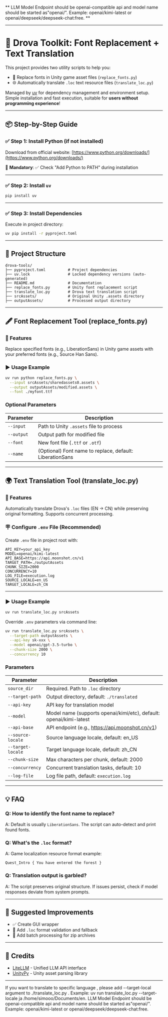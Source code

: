 ** LLM Model Endpoint should be openai-compatible api and model name should be started as"openai/". Example: openai/kimi-latest or openai/deepseek/deepseek-chat:free. **

---

# 🧩 Drova Toolkit: Font Replacement + Text Translation

This project provides two utility scripts to help you:

- 🧷 Replace fonts in Unity game asset files (`replace_fonts.py`)  
- 🌐 Automatically translate `.loc` text resource files (`translate_loc.py`)

Managed by [uv](https://github.com/astral-sh/uv) for dependency management and environment setup. Simple installation and fast execution, suitable for **users without programming experience**!

---

## 📦 Step-by-Step Guide

### ✅ Step 1: Install Python (if not installed)

Download from official website: [https://www.python.org/downloads/](https://www.python.org/downloads/)

📌 **Mandatory**: ✅ Check "Add Python to PATH" during installation

---

### ✅ Step 2: Install `uv`

```bash
pip install uv
```

---

### ✅ Step 3: Install Dependencies

Execute in project directory:

```bash
uv pip install -r pyproject.toml
```

---

## 📁 Project Structure

```
drova-tools/
├── pyproject.toml          # Project dependencies
├── uv.lock                 # Locked dependency versions (auto-generated)
├── README.md               # Documentation
├── replace_fonts.py        # Unity font replacement script
├── translate_loc.py        # Drova text translation script
├── srcAssets/              # Original Unity .assets directory
├── outputAssets/           # Processed output directory
```

---

## 🖋️ Font Replacement Tool (replace_fonts.py)

### 🎯 Features

Replace specified fonts (e.g., LiberationSans) in Unity game assets with your preferred fonts (e.g., Source Han Sans).

### ▶️ Usage Example

```bash
uv run python replace_fonts.py \
  --input srcAssets/sharedassets0.assets \
  --output outputAssets/modified.assets \
  --font ./myfont.ttf
```

### Optional Parameters

| Parameter      | Description                                   |
|----------------|-----------------------------------------------|
| `--input`      | Path to Unity `.assets` file to process      |
| `--output`     | Output path for modified file                |
| `--font`       | New font file (`.ttf` or `.otf`)             |
| `--name`       | (Optional) Font name to replace, default: LiberationSans |

---

## 🌍 Text Translation Tool (translate_loc.py)

### 🎯 Features

Automatically translate Drova's `.loc` files (EN → CN) while preserving original formatting. Supports concurrent processing.

### 🪧 Configure `.env` File (Recommended)

Create `.env` file in project root with:

```env
API_KEY=your_api_key
MODEL=openai/kimi-latest
API_BASE=https://api.moonshot.cn/v1
TARGET_PATH=./outputAssets
CHUNK_SIZE=2000
CONCURRENCY=10
LOG_FILE=execution.log
SOURCE_LOCALE=en_US
TARGET_LOCALE=zh_CN
```

---

### ▶️ Usage Example

```bash
uv run translate_loc.py srcAssets
```

Override `.env` parameters via command line:

```bash
uv run translate_loc.py srcAssets \
  --target-path outputAssets \
  --api-key sk-xxx \
  --model openai/gpt-3.5-turbo \
  --chunk-size 2000 \
  --concurrency 10
```

### Parameters

| Parameter            | Description                                         |
|----------------------|-----------------------------------------------------|
| `source_dir`         | Required. Path to `.loc` directory                 |
| `--target-path`      | Output directory, default: `./translated`          |
| `--api-key`          | API key for translation model                      |
| `--model`            | Model name (supports openai/kimi/etc), default: openai/kimi-latest |
| `--api-base`         | API endpoint (e.g., https://api.moonshot.cn/v1)               |
| `--source-locale`    | Source language locale, default: en_US             |
| `--target-locale`    | Target language locale, default: zh_CN            |
| `--chunk-size`       | Max characters per chunk, default: 2000           |
| `--concurrency`      | Concurrent translation tasks, default: 10         |
| `--log-file`         | Log file path, default: `execution.log`           |

---

## 💡 FAQ

### Q: How to identify the font name to replace?
A: Default is usually `LiberationSans`. The script can auto-detect and print found fonts.

### Q: What's the `.loc` format?
A: Game localization resource format example:
```
Quest_Intro { You have entered the forest }
```

### Q: Translation output is garbled?
A: The script preserves original structure. If issues persist, check if model responses deviate from system prompts.

---

## 🧠 Suggested Improvements

- ✅ Create GUI wrapper
- 🧪 Add `.loc` format validation and fallback
- 📁 Add batch processing for zip archives

---

## 🧊 Credits

- [LiteLLM](https://github.com/BerriAI/litellm) - Unified LLM API interface  
- [UnityPy](https://github.com/K0lb3/UnityPy) - Unity asset parsing library

---
If you want to translate to specific language , please add --target-local argument to ./translate_loc.py . Example: uv run translate_loc.py --target-locale ja /home/simooo/Documents/en.
LLM Model Endpoint should be openai-compatible api and model name should be started as"openai/". Example: openai/kimi-latest or openai/deepseek/deepseek-chat:free.